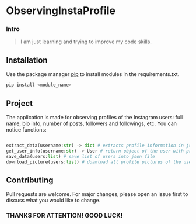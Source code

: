  # ObservingInstaProfile

 ### Intro
> I am just learning and trying to improve my code skills.

## Installation
Use the package manager [pip](https://pip.pypa.io/en/stable/) to install modules in the requirements.txt.

```bash
pip install <module_name>
```

## Project
The application is made for observing profiles of the Instagram users: full name, bio info, number of posts, followers and followings, etc.
You can notice functions:

```python

extract_data(username:str) -> dict # extracts profile information in json format via username
get_user_info(username:str) -> User # return object of the user with profile information
save_data(users:list) # save list of users into json file
download_picture(users:list) # doamload all profile pictures of the users from the provided list
```

## Contributing
Pull requests are welcome. For major changes, please open an issue first to discuss what you would like to change.

### THANKS FOR ATTENTION! GOOD LUCK!
